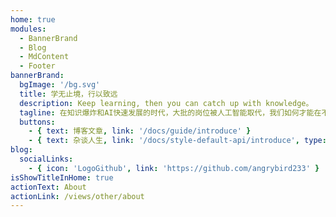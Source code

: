 ```yaml
---
home: true
modules:
  - BannerBrand
  - Blog
  - MdContent
  - Footer
bannerBrand:
  bgImage: '/bg.svg'
  title: 学无止境，行以致远
  description: Keep learning, then you can catch up with knowledge。
  tagline: 在知识爆炸和AI快速发展的时代，大批的岗位被人工智能取代，我们如何才能在不被时代所淘汰？只有选择合适的领域并不断的学习积累，才能保持自己的竞争力。
  buttons:
    - { text: 博客文章, link: '/docs/guide/introduce' }
    - { text: 杂谈人生, link: '/docs/style-default-api/introduce', type: 'plain' }
blog:
  socialLinks:
    - { icon: 'LogoGithub', link: 'https://github.com/angrybird233' }
isShowTitleInHome: true 
actionText: About
actionLink: /views/other/about
---
```

